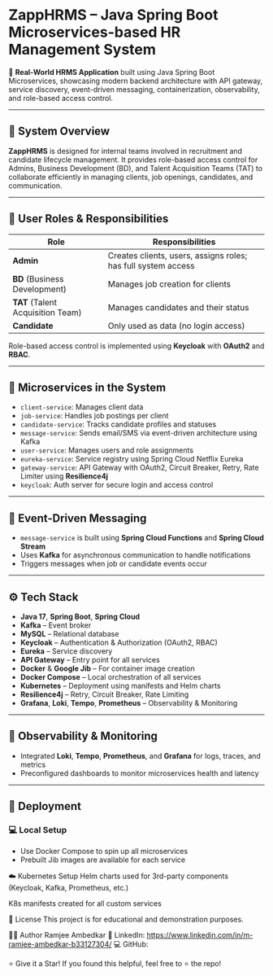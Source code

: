 # ZappHRMS – Java Spring Boot Microservices-based HR Management System

🎯 **Real-World HRMS Application** built using Java Spring Boot Microservices, showcasing modern backend architecture with API gateway, service discovery, event-driven messaging, containerization, observability, and role-based access control.

---

## 🧩 System Overview

**ZappHRMS** is designed for internal teams involved in recruitment and candidate lifecycle management. It provides role-based access control for Admins, Business Development (BD), and Talent Acquisition Teams (TAT) to collaborate efficiently in managing clients, job openings, candidates, and communication.

---

## 📌 User Roles & Responsibilities

| Role      | Responsibilities |
|-----------|------------------|
| **Admin** | Creates clients, users, assigns roles; has full system access |
| **BD** (Business Development) | Manages job creation for clients |
| **TAT** (Talent Acquisition Team) | Manages candidates and their status |
| **Candidate** | Only used as data (no login access) |

Role-based access control is implemented using **Keycloak** with **OAuth2** and **RBAC**.

---

## 🧱 Microservices in the System

- `client-service`: Manages client data
- `job-service`: Handles job postings per client
- `candidate-service`: Tracks candidate profiles and statuses
- `message-service`: Sends email/SMS via event-driven architecture using Kafka
- `user-service`: Manages users and role assignments
- `eureka-service`: Service registry using Spring Cloud Netflix Eureka
- `gateway-service`: API Gateway with OAuth2, Circuit Breaker, Retry, Rate Limiter using **Resilience4j**
- `keycloak`: Auth server for secure login and access control

---

## 🔄 Event-Driven Messaging

- `message-service` is built using **Spring Cloud Functions** and **Spring Cloud Stream**
- Uses **Kafka** for asynchronous communication to handle notifications
- Triggers messages when job or candidate events occur

---

## ⚙️ Tech Stack

- **Java 17**, **Spring Boot**, **Spring Cloud**
- **Kafka** – Event broker
- **MySQL** – Relational database
- **Keycloak** – Authentication & Authorization (OAuth2, RBAC)
- **Eureka** – Service discovery
- **API Gateway** – Entry point for all services
- **Docker** & **Google Jib** – For container image creation
- **Docker Compose** – Local orchestration of all services
- **Kubernetes** – Deployment using manifests and Helm charts
- **Resilience4j** – Retry, Circuit Breaker, Rate Limiting
- **Grafana**, **Loki**, **Tempo**, **Prometheus** – Observability & Monitoring

---

## 🧪 Observability & Monitoring

- Integrated **Loki**, **Tempo**, **Prometheus**, and **Grafana** for logs, traces, and metrics
- Preconfigured dashboards to monitor microservices health and latency

---

## 🚀 Deployment

### 💻 Local Setup
- Use Docker Compose to spin up all microservices
- Prebuilt Jib images are available for each service

☁️ Kubernetes Setup
Helm charts used for 3rd-party components (Keycloak, Kafka, Prometheus, etc.)

K8s manifests created for all custom services

📎 License
This project is for educational and demonstration purposes.

🙋‍♂️ Author
Ramjee Ambedkar
🔗 LinkedIn: https://www.linkedin.com/in/m-ramjee-ambedkar-b33127304/ 
💻 GitHub: 

⭐️ Give it a Star!
If you found this helpful, feel free to ⭐ the repo!


